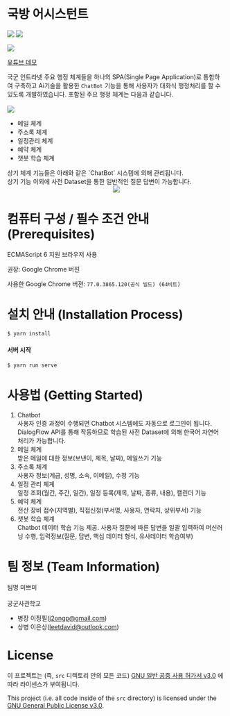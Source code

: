 
# 국방 어시스턴트
<img src='https://img.shields.io/badge/license-MIT-green.svg'> <a href="http://www.mnd.go.kr/mbshome/mbs/mnd/subview.jsp?id=mnd_060202000000" target="_blank"><img src='https://img.shields.io/badge/logo-Mnd-blue.svg'></a>

<img src='public/mnd_logo.png'>

[유튜브 데모](https://youtu.be/Hd8m1uNT5LY)


국군 인트라넷 주요 행정 체계들을 하나의 SPA(Single Page Application)로 통합하여 구축하고 Ai기술을 활용한 `ChatBot` 기능을 통해 사용자가 대화식 행정처리를 할 수 있도록 개발하였습니다.
포함된 주요 행정 체계는 다음과 같습니다.<br><br>
<img src='public/all.png'>
<ul>
<li>메일 체계</li>
<li>주소록 체계</li>
<li>일정관리 체계</li>
<li>예약 체계</li>
<li>챗봇 학습 체계</li>
</ul>
상기 체계 기능들은 아래와 같은 `ChatBot` 시스템에 의해 관리됩니다.<br>
상기 기능 이외에 사전 Dataset을 통한 일반적인 질문 답변이 가능합니다.
<div style='text-align: center'><img src='public/chatbot.png'></div>

# 컴퓨터 구성 / 필수 조건 안내 (Prerequisites)
ECMAScript 6 지원 브라우저 사용

권장: Google Chrome 버젼

사용한 Google Chrome 버젼: `77.0.3865.120(공식 빌드) (64비트)`

# 설치 안내 (Installation Process)
```bash
$ yarn install
```

#### 서버 시작
```bash
$ yarn run serve
```

# 사용법 (Getting Started)
<ol>
  <li>Chatbot</li>
사용자 인증 과정이 수행되면 Chatbot 시스템에도 자동으로 로그인이 됩니다. DialogFlow API를 통해 작동하므로 학습된 사전 Dataset에 의해 한국어 자연어 처리가 가능합니다.
  <li>메일 체계</li>
  받은 메일에 대한 정보(보낸이, 제목, 날짜), 메일쓰기 기능
  <li>주소록 체계</li>
  사용자 정보(계급, 성명, 소속, 이메일), 수정 기능
  <li>일정 관리 체계</li>
  일정 조회(월간, 주간, 일간), 일정 등록(제목, 날짜, 종류, 내용), 캘린더 기능
  <li>예약 체계</li>
  전산 장비 접수(지역별), 직접신청(부서명, 사용자, 연락처, 상위부서) 기능
  <li>챗봇 학습 체계</li>
  Chatbot 데이터 학습 기능 제공. 사용자 질문에 따른 답변을 일괄 입력하여 머신러닝 수행, 입력정보(질문, 답변, 핵심 데이터 형식, 유사데이터 학습여부)
</ol>

# 팀 정보 (Team Information)

팀명 미쁘미<br><br>
공군사관학교
* 병장 이정필(j2ongp@gmail.com)
* 상병 이은상(leetdavid@outlook.com)


# License
이 프로젝트는 (즉, `src` 디렉토리 안의 모든 코드) [GNU 일반 공중 사용 허가서 v3.0](https://www.gnu.org/licenses/gpl-3.0.en.html) 에 따라 라이센스가 부여됩니다.

This project (i.e. all code inside of the `src` directory) is licensed under the
[GNU General Public License v3.0](https://www.gnu.org/licenses/gpl-3.0.en.html).
